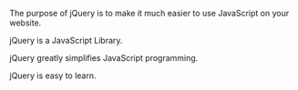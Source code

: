 The purpose of jQuery is to make it much easier to use JavaScript on your website.

jQuery is a JavaScript Library.

jQuery greatly simplifies JavaScript programming.

jQuery is easy to learn.